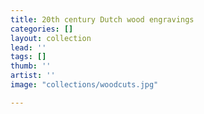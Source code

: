 ```yaml
---
title: 20th century Dutch wood engravings
categories: []
layout: collection
lead: ''
tags: []
thumb: ''
artist: ''
image: "collections/woodcuts.jpg"

---
```

